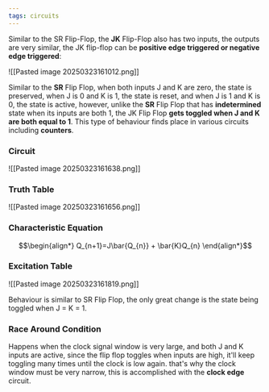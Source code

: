 ```yaml
---
tags: circuits
---
```

Similar to the SR Flip-Flop, the **JK** Flip-Flop also has two inputs, the outputs are very similar, the JK flip-flop can be **positive edge triggered or negative edge triggered**:

![[Pasted image 20250323161012.png]]

Similar to the **SR** Flip Flop, when both inputs J and K are zero, the state is preserved, when J is 0 and K is 1, the state is reset, and when J is 1 and K is 0, the state is active, however, unlike the **SR**
 Flip Flop that has **indetermined** state when its inputs are both 1, the JK Flip Flop **gets toggled when J and K are both equal to 1**. This type of behaviour finds place in various circuits including **counters**.

### Circuit

![[Pasted image 20250323161638.png]]

### Truth Table

![[Pasted image 20250323161656.png]]

### Characteristic Equation
$$\begin{align*}
Q_{n+1}=J\bar{Q_{n}} + \bar{K}Q_{n}
\end{align*}$$
### Excitation Table

![[Pasted image 20250323161819.png]]

Behaviour is similar to SR Flip Flop, the only great change is the state being toggled when J = K = 1.

### Race Around Condition 

Happens when the clock signal window is very large, and both J and K inputs are active, since the flip flop toggles when inputs are high, it'll keep toggling many times until the clock is low again. that's why the clock window must be very narrow, this is accomplished with the **clock edge** circuit.